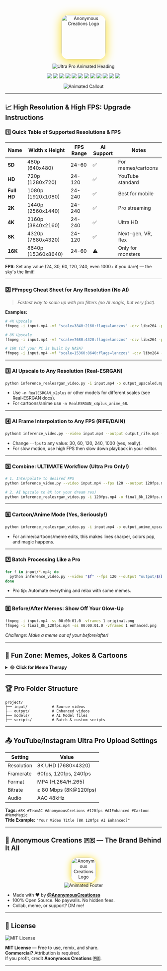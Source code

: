 <!--
===================================================================
      █████╗ ███╗   ██╗███╗   ██╗ ██████╗ ███╗   ███╗
     ██╔══██╗████╗  ██║████╗  ██║██╔═══██╗████╗ ████║
     ███████║██╔██╗ ██║██╔██╗ ██║██║   ██║██╔████╔██║
     ██╔══██║██║╚██╗██║██║╚██╗██║██║   ██║██║╚██╔╝██║
     ██║  ██║██║ ╚████║██║ ╚████║╚██████╔╝██║ ╚═╝ ██║
     ╚═╝  ╚═╝╚═╝  ╚═══╝╚═╝  ╚═══╝ ╚═════╝ ╚═╝     ╚═╝
===================================================================
           👑 ULTRA PRO VIDEO ENHANCEMENT SUITE 👑
     By Anonymous Creations 🇵🇸 | Next-gen Open Source | 2025
===================================================================
-->

<p align="center">
  <!-- Brand Logo -->
  <a href="https://github.com/AnonymousCreationss" target="_blank">
    <img src="https://i.ibb.co/tpG8mT5V/anonymous-creations-logo.png" width="142" style="border-radius:22px; box-shadow:0 4px 32px #fadb14;" alt="Anonymous Creations Logo" />
  </a>
</p>

<p align="center">
  <!-- Animated Heading -->
  <img src="https://readme-typing-svg.demolab.com?font=Fira+Code&weight=900&size=28&duration=1100&pause=600&color=FADB14&background=FFFFFF00&center=true&vCenter=true&width=740&lines=%F0%9F%91%91+ULTRA+PRO+AI+VIDEO+ENHANCEMENT+8K+120FPS+%F0%9F%91%91;Anonymous+Creations+%F0%9F%87%B5%F0%9F%87%B8+Presents+The+Future;Upgrade+ANY+Video+to+ULTRA;No+Limits.+No+Watermarks.+Just+AI+Power!;Cartoons%2C+Memes%2C+and+Ultra+Quality+All+in+One" alt="Ultra Pro Animated Heading" />
</p>

<p align="center">
  <img src="https://img.shields.io/badge/License-MIT-blue.svg?logo=opensourceinitiative" />
  <img src="https://img.shields.io/badge/8K-Super--Resolution-ff69b4?style=flat-square" />
  <img src="https://img.shields.io/badge/120FPS%2B-AI--Smooth-fadb14?style=flat-square" />
  <img src="https://img.shields.io/badge/Slow_Motion-Yes-6f42c1?style=flat-square" />
  <img src="https://img.shields.io/badge/Batch_Mode-Supported-2d3436?style=flat-square" />
  <img src="https://img.shields.io/badge/Scene_Detection-Auto-ffa500?style=flat-square" />
  <img src="https://img.shields.io/badge/Audio_Sync-Perfect-00b894?style=flat-square" />
  <img src="https://img.shields.io/badge/Cartoon_Mode-Experimental-ffb300?style=flat-square" />
  <img src="https://img.shields.io/badge/Fun_Memes-Yes-ef476f?style=flat-square" />
  <img src="https://img.shields.io/badge/NO-WATERMARK-critical?style=flat-square" />
  <img src="https://img.shields.io/badge/Anonymous_Creations-%F0%9F%87%B5%F0%9F%87%B8-red?logo=github" />
  <img src="https://img.shields.io/github/stars/AnonymousCreationss/video-enhance?style=social" />
</p>

<p align="center">
  <img src="https://readme-typing-svg.demolab.com?font=Fira+Code&weight=700&size=22&duration=1200&pause=800&color=2B90D9&background=FFFFFF00&center=true&vCenter=true&width=600&lines=✨+Unleash+Next+Level+AI+Video+Now!+✨" alt="Animated Callout">
</p>

---

## 📈 High Resolution & High FPS: Upgrade Instructions

### 1️⃣ **Quick Table of Supported Resolutions & FPS**

| Name         | Width x Height      | FPS Range  | AI Support | Notes                |
|--------------|--------------------|------------|------------|----------------------|
| **SD**       | 480p (640x480)     | 24-60      | ✅         | For memes/cartoons   |
| **HD**       | 720p (1280x720)    | 24-120     | ✅         | YouTube standard     |
| **Full HD**  | 1080p (1920x1080)  | 24-240     | ✅         | Best for mobile      |
| **2K**       | 1440p (2560x1440)  | 24-240     | ✅         | Pro streaming        |
| **4K**       | 2160p (3840x2160)  | 24-240     | ✅         | Ultra HD             |
| **8K**       | 4320p (7680x4320)  | 24-120     | ✅         | Next-gen, VR, flex   |
| **16K**      | 8640p (15360x8640) | 24-60      | ⚠️         | Only for monsters    |

**FPS**: Set any value (24, 30, 60, 120, 240, even 1000+ if you dare) — the sky's the limit!

---

### 2️⃣ **FFmpeg Cheat Sheet for Any Resolution (No AI)**
> *Fastest way to scale up with pro filters (no AI magic, but very fast).*

**Examples:**
```bash
# 4K Upscale
ffmpeg -i input.mp4 -vf "scale=3840:2160:flags=lanczos" -c:v libx264 -pix_fmt yuv420p -crf 18 -preset fast -c:a copy output_4k.mp4

# 8K Upscale
ffmpeg -i input.mp4 -vf "scale=7680:4320:flags=lanczos" -c:v libx264 -pix_fmt yuv420p -crf 18 -preset fast -c:a copy output_8k.mp4

# 16K (if your PC is built by NASA)
ffmpeg -i input.mp4 -vf "scale=15360:8640:flags=lanczos" -c:v libx264 -pix_fmt yuv420p -crf 18 -preset fast -c:a copy output_16k.mp4
```

---

### 3️⃣ **AI Upscale to Any Resolution (Real-ESRGAN)**

```bash
python inference_realesrgan_video.py -i input.mp4 -o output_upscaled.mp4 -n RealESRGAN_x4plus
```
- Use `-n RealESRGAN_x2plus` or other models for different scales (see Real-ESRGAN docs).
- For cartoons/anime use `-n RealESRGAN_x4plus_anime_6B`.

---

### 4️⃣ **AI Frame Interpolation to Any FPS (RIFE/DAIN)**

```bash
python3 inference_video.py --video input.mp4 --output output_rife.mp4 --fps 120 --model flownet.pkl
```
- Change `--fps` to any value: 30, 60, 120, 240, 1000 (yes, really).
- For slow motion, use high FPS then slow down playback in your editor.

---

### 5️⃣ **Combine: ULTIMATE Workflow (Ultra Pro Only!)**

```bash
# 1. Interpolate to desired FPS
python inference_video.py --video input.mp4 --fps 120 --output 120fps.mp4

# 2. AI Upscale to 8K (or your dream res)
python inference_realesrgan_video.py -i 120fps.mp4 -o final_8k_120fps.mp4 -n RealESRGAN_x4plus
```

---

### 6️⃣ **Cartoon/Anime Mode (Yes, Seriously!)**

```bash
python inference_realesrgan_video.py -i input.mp4 -o output_anime_upscaled.mp4 -n RealESRGAN_x4plus_anime_6B
```
- For anime/cartoons/meme edits, this makes lines sharper, colors pop, and magic happens.

---

### 7️⃣ **Batch Processing Like a Pro**

```bash
for f in input/*.mp4; do
  python inference_video.py --video "$f" --fps 120 --output "output/$(basename "$f" .mp4)_120fps.mp4"
done
```
- Pro tip: Automate everything and relax with some memes.

---

### 8️⃣ **Before/After Memes: Show Off Your Glow-Up**

```bash
ffmpeg -i input.mp4 -ss 00:00:01.0 -vframes 1 original.png
ffmpeg -i final_8k_120fps.mp4 -ss 00:00:01.0 -vframes 1 enhanced.png
```
*Challenge: Make a meme out of your before/after!*

---

## 🎉 Fun Zone: Memes, Jokes & Cartoons

<details>
<summary>😂 <b>Click for Meme Therapy</b></summary>

<p align="center">
  <img src="https://media.giphy.com/media/U3qYN8S0j3bpK/giphy.gif" width="260" alt="Meme: AI Enhance" />
  <br>
  <i>"When you upscale a potato and it turns into a Picasso."</i>
</p>

<p align="center">
  <img src="https://media.giphy.com/media/f9k1tV7HyORcngKF8v/giphy.gif" width="240" alt="Cartoon" />
  <br>
  <i>AI working overtime like: <b>"Give me more frames, boss!"</b></i>
</p>

<p align="center">
  <img src="https://media.giphy.com/media/3oEjHWpiVIOGXT5lIc/giphy.gif" width="230" alt="Coding Cat Meme" />
  <br>
  <i>When your script runs perfectly on the first try. (Never happens.)</i>
</p>

</details>

---

## 🏆 Pro Folder Structure

```plaintext
project/
├── input/           # Source videos
├── output/          # Enhanced videos
├── models/          # AI Model files
├── scripts/         # Batch & custom scripts
```

---

## 📤 YouTube/Instagram Ultra Pro Upload Settings

| Setting    | Value                   |
| ---------- | ----------------------- |
| Resolution | 8K UHD (7680×4320)      |
| Framerate  | 60fps, 120fps, 240fps   |
| Format     | MP4 (H.264/H.265)       |
| Bitrate    | ≥ 80 Mbps (8K@120fps)   |
| Audio      | AAC 48kHz               |

**Tags:** `#8K #TeamAC #AnonymousCretions #120fps #AIEnhanced #Cartoon #MemeMagic`  
**Title Example:** `"Your Video Title [8K 120fps AI Enhanced]"`

---

## 👑 Anonymous Creations 🇵🇸 — The Brand Behind It All

<p align="center">
  <a href="https://github.com/AnonymousCreationss" target="_blank">
    <img src="https://i.ibb.co/tpG8mT5V/anonymous-creations-logo.png" width="80" style="border-radius:22px; box-shadow:0 2px 22px #fadb14;" alt="Anonymous Creations Logo"/>
  </a>
  <br>
  <img src="https://readme-typing-svg.demolab.com?font=Fira+Code&weight=600&size=19&duration=1200&pause=800&color=52C41A&background=FFFFFF00&center=true&vCenter=true&width=480&lines=The+Future+of+Video+is+Open+Source;Blow+Minds+with+AI+Video+Superpowers!;If+your+PC+doesn't+explode%2C+you're+not+doing+it+right!+%F0%9F%98%8E" alt="Animated Footer">
</p>

- Made with ❤️ by [**@AnonymousCreationss**](https://github.com/AnonymousCreationss)
- 100% Open Source. No paywalls. No hidden fees.
- Collab, meme, or support? DM me!

---

## 📄 License

<img src="https://img.shields.io/badge/MIT-License-blue?style=flat-square" alt="MIT License" />

**MIT License** — Free to use, remix, and share.  
**Commercial?** Attribution is required.  
If you profit, credit **Anonymous Creations 🇵🇸**.

---

<!--
      "If you read this far, DM me a potato emoji 🥔 for a secret meme."
-->
